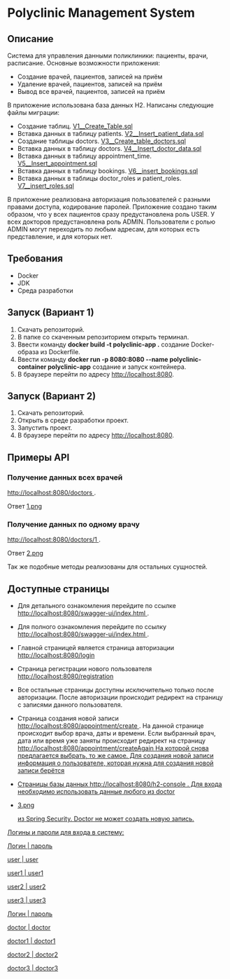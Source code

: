 # Polyclinic Management System

## Описание

Система для управления данными поликлиники: пациенты, врачи, расписание.
Основные возможности приложения:

- Создание врачей, пациентов, записей на приём
- Удаление врачей, пациентов, записей на приём
- Вывод все врачей, пациентов, записей на приём

В приложение использована база данных H2.
Написаны следующие файлы миграции:

- Создание таблиц. [V1__Create_Table.sql](src/main/resources/db/migration/V1__Create_Table.sql)
- Вставка данных в таблицу
  patients. [V2__Insert_patient_data.sql](src/main/resources/db/migration/V2__Insert_patient_data.sql)
- Создание таблицы
  doctors. [V3__Create_table_doctors.sql](src/main/resources/db/migration/V3__Create_table_doctors.sql)
- Вставка данных в таблицу
  doctors. [V4__Insert_doctor_data.sql](src/main/resources/db/migration/V4__Insert_doctor_data.sql)
- Вставка данных в таблицу
  appointment_time. [V5__Insert_appointment.sql](src/main/resources/db/migration/V5__Insert_appointment.sql)
- Вставка данных в таблицу
  bookings. [V6__insert_bookings.sql](src/main/resources/db/migration/V6__insert_bookings.sql)
- Вставка данных в таблицы doctor_roles и
  patient_roles. [V7__insert_roles.sql](src/main/resources/db/migration/V7__insert_roles.sql)

В приложение реализована авторизация пользователей с разными правами доступа,
кодирование паролей.
Приложение создано таким образом, что у всех пациентов сразу предустановлена роль USER. У всех
докторов предустановлена роль ADMIN.
Пользователи с ролью ADMIN могут переходить по любым адресам, для которых есть представление, и для
которых нет.

## Требования

- Docker
- JDK
- Среда разработки

## Запуск (Вариант 1)

1. Скачать репозиторий.
2. В папке со скаченным репозиторием открыть терминал.
3. Ввести команду **docker build -t polyclinic-app .** создание Docker-образа из Dockerfile.
4. Ввести команду **docker run -p 8080:8080 --name polyclinic-container polyclinic-app** создание и
   запуск контейнера.
5. В браузере перейти по адресу <u>http://localhost:8080</u>.

## Запуск (Вариант 2)

1. Скачать репозиторий.
2. Открыть в среде разработки проект.
3. Запустить проект.
4. В браузере перейти по адресу <u>http://localhost:8080</u>.

## Примеры API

### Получение данных всех врачей

<u>http://localhost:8080/doctors </u>.

Ответ
[1.png](image/1.png)

### Получение данных по одному врачу

<u>http://localhost:8080/doctors/1 </u>.

Ответ
[2.png](image/2.png)

Так же подобные методы реализованы для остальных сущностей.

## Доступные страницы

- Для детального ознакомления перейдите по
  ссылке <u>http://localhost:8080/swagger-ui/index.html </u>.

- Для полного ознакомления перейдите по ссылку <u>http://localhost:8080/swagger-ui/index.html </u>.

- Главной страницей является страница авторизации <u>http://localhost:8080/login </u>

- Страница регистрации нового пользователя <u>http://localhost:8080/registration </u>

- Все остальные страницы доступны исключительно только после авторизации. После авторизации
  происходит редирект на страницу с записями данного пользователя.

- Страница создания новой записи <u>http://localhost:8080/appointment/create </u>.
  На данной странице происходит выбор врача, даты и времени.
  Если выбранный врач, дата или время уже заняты
  происходит редирект на страницу <u>http://localhost:8080/appointment/createAgain <u/>
  На которой снова предлагается выбрать, то же самое.
  Для создания новой записи информация о пользователе, которая нужна для создания новой записи
  берётся

- Страницы базы данных <u>http://localhost:8080/h2-console </u> . Для входа необходимо использовать данные любого из doctor
- [3.png](image/3.png)

  из Spring Security.
  Doctor не может создать новую запись.

Логины и пароли для входа в систему:

Логин | пароль 

user  | user

user1 | user1

user2 | user2

user3 | user3

  Логин | пароль

doctor  | doctor

doctor1 | doctor1

doctor2 | doctor2

doctor3 | doctor3
